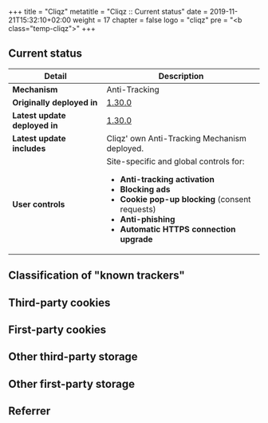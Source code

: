 +++
title = "Cliqz"
metatitle = "Cliqz :: Current status"
date = 2019-11-21T15:32:10+02:00
weight = 17
chapter = false
logo = "cliqz"
pre = "<b class=\"temp-cliqz\"></b>"
+++
## Current status

| Detail                          | Description                                                  |
| ----------------------------- | ------------------------------------------------------------ |
| **Mechanism**                 | Anti-Tracking                                                    |
| **Originally deployed in**    | [1.30.0](https://cliqz.com/en/magazine/cliqz-browser-release-notes-1-30-0)                                                      |
| **Latest update deployed in** | [1.30.0](https://cliqz.com/en/magazine/cliqz-browser-release-notes-1-30-0)                         |
| **Latest update includes**    | Cliqz' own Anti-Tracking Mechanism deployed. |
| **User controls**             | Site-specific and global controls for: <ul><li>**Anti-tracking activation**</li><li>**Blocking ads**</li><li>**Cookie pop-up blocking** (consent requests)</li><li>**Anti-phishing**</li><li>**Automatic HTTPS connection upgrade**</li> |

## Classification of "known trackers"

## Third-party cookies

## First-party cookies

## Other third-party storage

## Other first-party storage

## Referrer